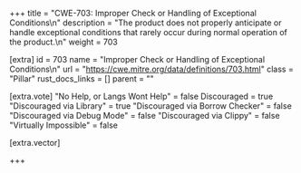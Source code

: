 +++
title = "CWE-703: Improper Check or Handling of Exceptional Conditions\n"
description = "The product does not properly anticipate or handle exceptional conditions that rarely occur during normal operation of the product.\n"
weight = 703

[extra]
id = 703
name = "Improper Check or Handling of Exceptional Conditions\n"
url = "https://cwe.mitre.org/data/definitions/703.html"
class = "Pillar"
rust_docs_links = []
parent = ""

[extra.vote]
"No Help, or Langs Wont Help" = false
Discouraged = true
"Discouraged via Library" = true
"Discouraged via Borrow Checker" = false
"Discouraged via Debug Mode" = false
"Discouraged via Clippy" = false
"Virtually Impossible" = false

[extra.vector]

+++